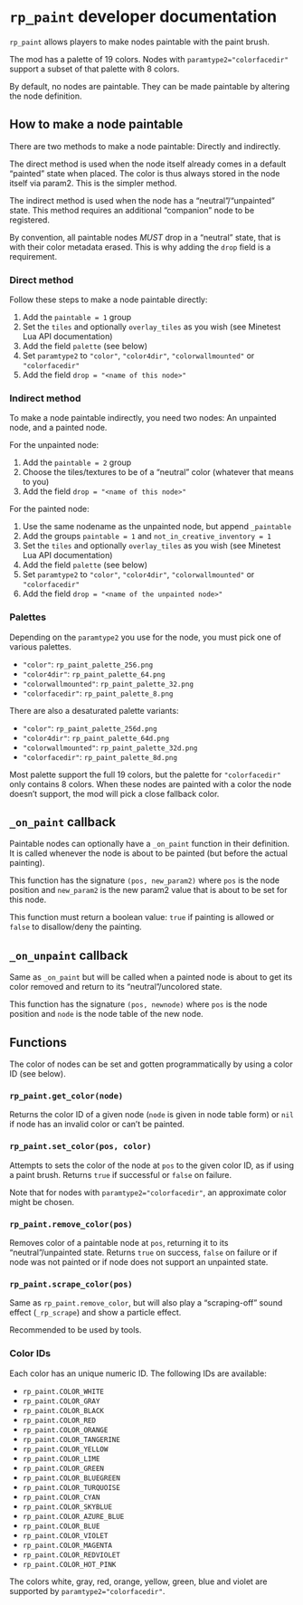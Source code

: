 # `rp_paint` developer documentation

`rp_paint` allows players to make nodes paintable with the paint brush.

The mod has a palette of 19 colors. Nodes with `paramtype2="colorfacedir"`
support a subset of that palette with 8 colors.

By default, no nodes are paintable. They can be made paintable by altering the node definition.

## How to make a node paintable

There are two methods to make a node paintable: Directly and indirectly.

The direct method is used when the node itself already comes in a default “painted” state
when placed. The color is thus always stored in the node itself via param2.
This is the simpler method.

The indirect method is used when the node has a “neutral”/“unpainted” state.
This method requires an additional “companion” node to be registered.

By convention, all paintable nodes *MUST* drop in a “neutral” state, that is
with their color metadata erased. This is why adding the `drop` field is
a requirement.

### Direct method

Follow these steps to make a node paintable directly:

1. Add the `paintable = 1` group
2. Set the `tiles` and optionally `overlay_tiles` as you wish (see Minetest Lua API documentation)
3. Add the field `palette` (see below)
4. Set `paramtype2` to `"color"`, `"color4dir"`, `"colorwallmounted"` or `"colorfacedir"`
5. Add the field `drop = "<name of this node>"`

### Indirect method

To make a node paintable indirectly, you need two nodes: An unpainted node, and a painted node.

For the unpainted node:

1. Add the `paintable = 2` group
2. Choose the tiles/textures to be of a “neutral” color (whatever that means to you)
3. Add the field `drop = "<name of this node>"`

For the painted node:

1. Use the same nodename as the unpainted node, but append `_paintable`
2. Add the groups `paintable = 1` and `not_in_creative_inventory = 1`
3. Set the `tiles` and optionally `overlay_tiles` as you wish (see Minetest Lua API documentation)
4. Add the field `palette` (see below)
4. Set `paramtype2` to `"color"`, `"color4dir"`, `"colorwallmounted"` or `"colorfacedir"`
6. Add the field `drop = "<name of the unpainted node>"`

### Palettes

Depending on the `paramtype2` you use for the node, you must pick one of various palettes.

* `"color"`: `rp_paint_palette_256.png`
* `"color4dir"`: `rp_paint_palette_64.png`
* `"colorwallmounted"`: `rp_paint_palette_32.png`
* `"colorfacedir"`: `rp_paint_palette_8.png`

There are also a desaturated palette variants:

* `"color"`: `rp_paint_palette_256d.png`
* `"color4dir"`: `rp_paint_palette_64d.png`
* `"colorwallmounted"`: `rp_paint_palette_32d.png`
* `"colorfacedir"`: `rp_paint_palette_8d.png`

Most palette support the full 19 colors, but the palette for
`"colorfacedir"` only contains 8 colors. When these nodes
are painted with a color the node doesn’t support,
the mod will pick a close fallback color.

## `_on_paint` callback

Paintable nodes can optionally have a `_on_paint` function in their definition.
It is called whenever the node is about to be painted (but before the
actual painting).

This function has the signature `(pos, new_param2)` where `pos` is
the node position and `new_param2` is the new param2 value that is
about to be set for this node.

This function must return a boolean value: `true` if painting is allowed
or `false` to disallow/deny the painting.

## `_on_unpaint` callback

Same as `_on_paint` but will be called when a painted node is about
to get its color removed and return to its “neutral”/uncolored state.

This function has the signature `(pos, newnode)` where `pos` is the
node position and `node` is the node table of the new node.

## Functions

The color of nodes can be set and gotten programmatically by using
a color ID (see below).

### `rp_paint.get_color(node)`

Returns the color ID of a given node (`node` is given in node table form)
or `nil` if node has an invalid color or can’t be painted.

### `rp_paint.set_color(pos, color)`

Attempts to sets the color of the node at `pos` to the given color ID,
as if using a paint brush. Returns `true` if successful or `false`
on failure.

Note that for nodes with `paramtype2="colorfacedir"`, an approximate
color might be chosen.

### `rp_paint.remove_color(pos)`

Removes color of a paintable node at `pos`, returning it to its
“neutral”/unpainted state.
Returns `true` on success, `false` on failure or if node was not painted
or if node does not support an unpainted state.

### `rp_paint.scrape_color(pos)`

Same as `rp_paint.remove_color`, but will also play a “scraping-off”
sound effect (`_rp_scrape`) and show a particle effect.

Recommended to be used by tools.

### Color IDs

Each color has an unique numeric ID. The following IDs are available:

* `rp_paint.COLOR_WHITE`
* `rp_paint.COLOR_GRAY`
* `rp_paint.COLOR_BLACK`
* `rp_paint.COLOR_RED`
* `rp_paint.COLOR_ORANGE`
* `rp_paint.COLOR_TANGERINE`
* `rp_paint.COLOR_YELLOW`
* `rp_paint.COLOR_LIME`
* `rp_paint.COLOR_GREEN`
* `rp_paint.COLOR_BLUEGREEN`
* `rp_paint.COLOR_TURQUOISE`
* `rp_paint.COLOR_CYAN`
* `rp_paint.COLOR_SKYBLUE`
* `rp_paint.COLOR_AZURE_BLUE`
* `rp_paint.COLOR_BLUE`
* `rp_paint.COLOR_VIOLET`
* `rp_paint.COLOR_MAGENTA`
* `rp_paint.COLOR_REDVIOLET`
* `rp_paint.COLOR_HOT_PINK`

The colors white, gray, red, orange, yellow, green, blue and violet
are supported by `paramtype2="colorfacedir"`.
